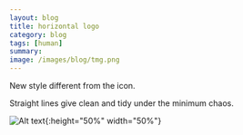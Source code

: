 ```yaml
---
layout: blog
title: horizontal logo
category: blog
tags: [human]  
summary: 
image: /images/blog/tmg.png
---
```



New style different from the icon.

Straight lines give clean and tidy under the minimum chaos.

![Alt text](/images/blog/tmg.jpg){:height="50%" width="50%"}